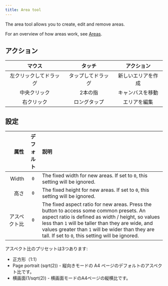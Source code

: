 ```yaml
---
title: Area tool
---
```


The area tool allows you to create, edit and remove areas.

For an overview of how areas work, see [Areas](../areas).

## アクション

|     マウス     |    タッチ    |   アクション   |
| :---------: | :-------: | :-------: |
| 左クリックしてドラッグ | タップしてドラッグ | 新しいエリアを作成 |
|    中央クリック   |    2本の指   |  キャンバスを移動 |
|    右クリック    |   ロングタップ  |   エリアを編集  |

## 設定

|     属性 | デフォルト | 説明                                                                                                                                                                                                                                                                                                                                                                                                                     |
| -----: | :---: | :--------------------------------------------------------------------------------------------------------------------------------------------------------------------------------------------------------------------------------------------------------------------------------------------------------------------------------------------------------------------------------------------------------------------- |
|  Width |  `0`  | The fixed width for new areas. If set to `0`, this setting will be ignored.                                                                                                                                                                                                                                                                                                            |
|     高さ |  `0`  | The fixed height for new areas. If set to `0`, this setting will be ignored.                                                                                                                                                                                                                                                                                                           |
| アスペクト比 |  `0`  | The fixed aspect ratio for new areas. Press the <DotsThreeVertical className="inline-icon"/> button to access some common presets. An aspect ratio is defined as width / height, so values less than `1` will be taller than they are wide, and values greater than `1` will be wider than they are tall. If set to `0`, this setting will be ignored. |

アスペクト比のプリセットは3つあります:

- 正方形（1:1）
- Page portrait (sqrt(2)) - 縦向きモードの A4 ページのデフォルトのアスペクト比です。
- 横画面(1/sqrt(2)) - 横画面モードのA4ページの縦横比です。
